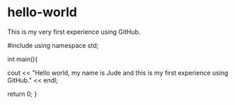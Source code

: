 # hello-world
This is my very first experience using GitHub.

#include <iostream>
using namespace std;
  
  int main(){
  
  cout << "Hello world, my name is Jude and this is my first experience using GitHub." << endl;
  
  return 0;
  }
